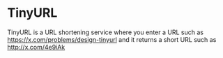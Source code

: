 # TinyURL
TinyURL is a URL shortening service where you enter a URL such as https://x.com/problems/design-tinyurl and it returns a short URL such as http://x.com/4e9iAk
